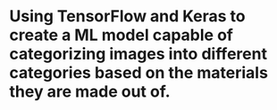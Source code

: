 # Using TensorFlow and Keras to create a ML model capable of categorizing images into different categories based on the materials they are made out of.
